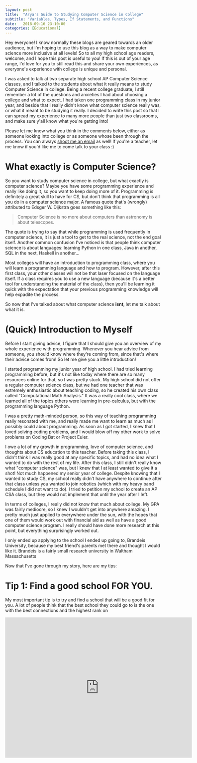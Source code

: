```yaml
---
layout: post
title:  "Arya's Guide to Studying Computer Science in College"
subtitle: "Variables, Types, If Statements, and Functions"
date:   2018-09-16 23:10:00
categories: [Educational]
---
```


Hey everyone! I know normally these blogs are geared towards an older audience, but I'm hoping to use this blog as a way to make computer science more inclusive at all levels! So to all my high school age readers, welcome, and I hope this post is useful to you! If this is out of your age range, I'd love for you to still read this and share your own experiences, as everyone's experience with college is unique and personal.

I was asked to talk at two separate high school AP Computer Science classes, and I talked to the students about what it really means to study Computer Science in college. Being a recent college graduate, I still remember a lot of the questions and anxieties I had about choosing a college and what to expect. I had taken one programming class in my junior year, and beside that I really didn't know what computer science really was, or what it meant to be studying it really. I decided to write this post so that I can spread my experience to many more people than just two classrooms, and make sure y'all know what you're getting into!

Please let me know what you think in the comments below, either as someone looking into college or as someone whose been through the process. You can always [shoot me an email](mailto:arya@aryaboudaie.com) as well! If you're a teacher, let me know if you'd like me to come talk to your class :)

# What exactly is Computer Science?

So you want to study computer science in college, but what exactly is computer science? Maybe you have some programming experience and really like doing it, so you want to keep doing more of it. Programming is definitely a great skill to have for CS, but don't think that programming is all you do in a computer science major. A famous quote that's (wrongly) attributed to Edsger W. Dijkstra goes something like this:

> Computer Science is no more about computers than astronomy is about telescopes.

The quote is trying to say that while programming is used frequently in computer science, it is just a tool to get to the real science, not the end goal itself. Another common confusion I've noticed is that people think computer science is about languages: learning Python in one class, Java in another, SQL in the next, Haskell in another...

Most colleges will have an introduction to programming class, where you will learn a programming language and how to program. However, after this first class, your other classes will not be that laser focused on the language itself. If a class requires you to use a new language (because it's a better tool for understanding the material of the class), then you'll be learning it quick with the expectation that your previous programming knowledge will help expadite the process.

So now that I've talked about what computer science __isnt__, let me talk about what it is.

# (Quick) Introduction to Myself

Before I start giving advice, I figure that I should give you an overview of my whole experience with programming. Whenever you hear advice from someone, you should know where they're coming from, since that's where their advice comes from! So let me give you a little introduction!

I started programming my junior year of high school. I had tried learning programming before, but it's not like today where there are so many resources online for that, so I was pretty stuck. My high school did not offer a regular computer science class, but we had one teacher that was extremely enthusiastic about teaching coding, so he created his own class called "Computational Math Analysis." It was a really cool class, where we learned all of the topics others were learning in pre-calculus, but with the programming language Python.

I was a pretty math-minded person, so this way of teaching programming really resonated with me, and really made me want to learn as much as I possibly could about programming. As soon as I got started, I knew that I loved solving coding problems, and I would blow off my other work to solve problems on Coding Bat or Project Euler.

I owe a lot of my growth in programming, love of computer science, and thoughts about CS education to this teacher. Before taking this class, I didn't think I was really good at any specific topics, and had no idea what I wanted to do with the rest of my life. After this class, I still didn't really know what "computer science" was, but I knew that I at least wanted to give it a shot! Not much happened my senior year of college. Despite knowing that I wanted to study CS, my school really didn't have anywhere to continue after that class unless you wanted to join robotics (which with my heavy band schedule I did not want to do). I tried to petition my school to create an AP CSA class, but they would not implement that until the year after I left. 

In terms of colleges, I really did not know that much about college. My GPA was fairly mediocre, so I knew I wouldn't get into anywhere amazing. I pretty much just applied to everywhere under the sun, with the hopes that one of them would work out with financial aid as well as have a good computer science program. I really should have done more research at this point, but everything surprisingly worked out.

I only ended up applying to the school I ended up going to, Brandeis University, because my best friend's parents met there and thought I would like it. Brandeis is a fairly small research university in Waltham Massachusetts 


Now that I've gone through my story, here are my tips:

# Tip 1: Find a good school FOR YOU.

My most important tip is to try and find a school that will be a good fit for you. A lot of people think that the best school they could go to is the one with the best connections and the highest rank on  


<iframe src="https://www.youtube.com/embed/IGQBtbKSVhY" width="600" height="450" frameborder="0" gesture="media" allow="encrypted-media" allowfullscreen="" ></iframe>
